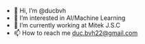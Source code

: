 - 👋 Hi, I’m @ducbvh
- 👀 I’m interested in AI/Machine Learning
- 🌱 I’m currently working at Mitek J.S.C
- 📫 How to reach me duc.bvh22@gmail.com

<!---
ducbvh/ducbvh is a ✨ special ✨ repository because its `README.md` (this file) appears on your GitHub profile.
You can click the Preview link to take a look at your changes.
--->
